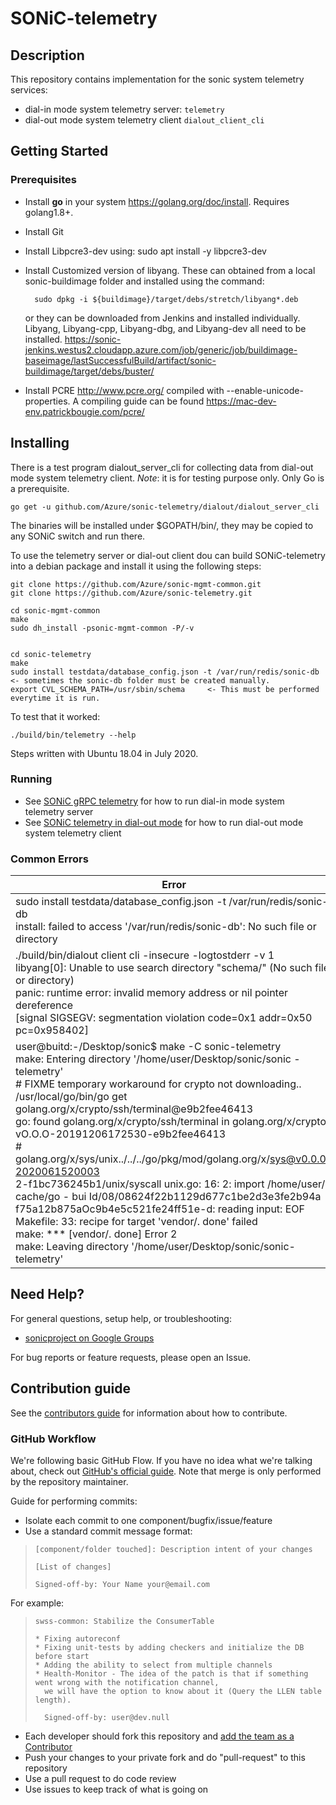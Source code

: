 # SONiC-telemetry

## Description
This repository contains implementation for the sonic system telemetry services:
- dial-in mode system telemetry server: `telemetry`
- dial-out mode system telemetry client `dialout_client_cli`

## Getting Started

### Prerequisites

* Install __go__ in your system https://golang.org/doc/install. Requires golang1.8+.
* Install Git
* Install Libpcre3-dev using: sudo apt install -y libpcre3-dev
* Install Customized version of libyang. These can obtained from a local sonic-buildimage folder and installed using the command:

        sudo dpkg -i ${buildimage}/target/debs/stretch/libyang*.deb

    or they can be downloaded from Jenkins and installed individually. Libyang, Libyang-cpp, Libyang-dbg, and Libyang-dev all need to be installed. https://sonic-jenkins.westus2.cloudapp.azure.com/job/generic/job/buildimage-baseimage/lastSuccessfulBuild/artifact/sonic-buildimage/target/debs/buster/
* Install PCRE http://www.pcre.org/ compiled with --enable-unicode-properties. A compiling guide can be found https://mac-dev-env.patrickbougie.com/pcre/

## Installing

There is a test program dialout_server_cli for collecting data from dial-out mode system telemetry client. _Note_: it is for testing purpose only. Only Go is a prerequisite.

    go get -u github.com/Azure/sonic-telemetry/dialout/dialout_server_cli

The binaries will be installed under $GOPATH/bin/, they may be copied to any SONiC switch and run there.

To use the telemetry server or dial-out client dou can build SONiC-telemetry into a debian package and install it using the following steps:

    git clone https://github.com/Azure/sonic-mgmt-common.git
    git clone https://github.com/Azure/sonic-telemetry.git

    cd sonic-mgmt-common
    make
    sudo dh_install -psonic-mgmt-common -P/-v

    
    cd sonic-telemetry
    make
    sudo install testdata/database_config.json -t /var/run/redis/sonic-db       <- sometimes the sonic-db folder must be created manually.
    export CVL_SCHEMA_PATH=/usr/sbin/schema     <- This must be performed everytime it is run.


To test that it worked:
    
    ./build/bin/telemetry --help

Steps written with Ubuntu 18.04 in July 2020.

### Running
* See [SONiC gRPC telemetry](./doc/grpc_telemetry.md) for how to run dial-in mode system telemetry server
* See [SONiC telemetry in dial-out mode](./doc/dialout.md) for how to run dial-out mode system telemetry client

### Common Errors
| Error | Solution |
| ----------------------- | ----------------------- |
| sudo install testdata/database_config.json -t /var/run/redis/sonic-db <br /> install: failed to access '/var/run/redis/sonic-db': No such file or directory | Manually create the missing folder (/var/run/redis/sonic-db) and try again |
| ./build/bin/dialout client cli -insecure -logtostderr -v 1 <br /> libyang[0]: Unable to use search directory "schema/" (No such file or directory) <br /> panic: runtime error: invalid memory address or nil pointer dereference  <br />[signal SIGSEGV: segmentation violation code=0x1 addr=0x50 pc=0x958402] | Ensure that Ensure that CVL_SCHEMA_PATH is properly exported. export CVL_SCHEMA_PATH=/usr/sbin/schema must be run every time |
| user@buitd:-/Desktop/sonic$ make -C sonic-telemetry <br /> make: Entering directory '/home/user/Desktop/sonic/sonic -telemetry' <br /> # FIXME temporary workaround for crypto not downloading.. <br /> /usr/local/go/bin/go get golang.org/x/crypto/ssh/terminal@e9b2fee46413 <br />go: found golang.org/x/crypto/ssh/terminal in golang.org/x/crypto vO.O.O-20191206172530-e9b2fee46413 <br /> # golang.org/x/sys/unix../../../go/pkg/mod/golang.org/x/sys@v0.0.0-2020061520003 <br /> 2-f1bc736245b1/unix/syscall unix.go: 16: 2: import /home/user/. cache/go - bui Id/08/08624f22b1129d677c1be2d3e3fe2b94a <br />f75a12b875aOc9b4e5c521fe24ff51e-d: reading input: EOF <br />Makefile: 33: recipe for target 'vendor/. done' failed <br />make: *** [vendor/. done] Error 2 <br /> make: Leaving directory '/home/user/Desktop/sonic/sonic-telemetry' | Package cache is corrupted. Delete $HOME/.cache/go-build and try again. If it still fails, delete /tmp/go/pkg directory as well.




## Need Help?

For general questions, setup help, or troubleshooting:
- [sonicproject on Google Groups](https://groups.google.com/d/forum/sonicproject)

For bug reports or feature requests, please open an Issue.

## Contribution guide

See the [contributors guide](https://github.com/Azure/SONiC/blob/gh-pages/CONTRIBUTING.md) for information about how to contribute.

### GitHub Workflow

We're following basic GitHub Flow. If you have no idea what we're talking about, check out [GitHub's official guide](https://guides.github.com/introduction/flow/). Note that merge is only performed by the repository maintainer.

Guide for performing commits:

* Isolate each commit to one component/bugfix/issue/feature
* Use a standard commit message format:

>     [component/folder touched]: Description intent of your changes
>
>     [List of changes]
>
> 	  Signed-off-by: Your Name your@email.com

For example:

>     swss-common: Stabilize the ConsumerTable
>
>     * Fixing autoreconf
>     * Fixing unit-tests by adding checkers and initialize the DB before start
>     * Adding the ability to select from multiple channels
>     * Health-Monitor - The idea of the patch is that if something went wrong with the notification channel,
>       we will have the option to know about it (Query the LLEN table length).
>
>       Signed-off-by: user@dev.null


* Each developer should fork this repository and [add the team as a Contributor](https://help.github.com/articles/adding-collaborators-to-a-personal-repository)
* Push your changes to your private fork and do "pull-request" to this repository
* Use a pull request to do code review
* Use issues to keep track of what is going on

